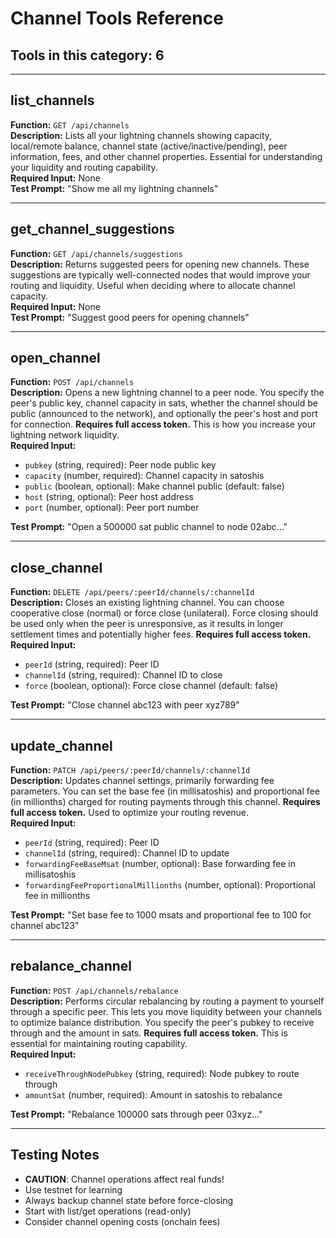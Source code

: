 # Channel Tools Reference

## Tools in this category: 6

---

## list_channels

**Function:** `GET /api/channels`  
**Description:** Lists all your lightning channels showing capacity, local/remote balance, channel state (active/inactive/pending), peer information, fees, and other channel properties. Essential for understanding your liquidity and routing capability.  
**Required Input:** None  
**Test Prompt:** "Show me all my lightning channels"

---

## get_channel_suggestions

**Function:** `GET /api/channels/suggestions`  
**Description:** Returns suggested peers for opening new channels. These suggestions are typically well-connected nodes that would improve your routing and liquidity. Useful when deciding where to allocate channel capacity.  
**Required Input:** None  
**Test Prompt:** "Suggest good peers for opening channels"

---

## open_channel

**Function:** `POST /api/channels`  
**Description:** Opens a new lightning channel to a peer node. You specify the peer's public key, channel capacity in sats, whether the channel should be public (announced to the network), and optionally the peer's host and port for connection. **Requires full access token.** This is how you increase your lightning network liquidity.  
**Required Input:**

- `pubkey` (string, required): Peer node public key
- `capacity` (number, required): Channel capacity in satoshis
- `public` (boolean, optional): Make channel public (default: false)
- `host` (string, optional): Peer host address
- `port` (number, optional): Peer port number

**Test Prompt:** "Open a 500000 sat public channel to node 02abc..."

---

## close_channel

**Function:** `DELETE /api/peers/:peerId/channels/:channelId`  
**Description:** Closes an existing lightning channel. You can choose cooperative close (normal) or force close (unilateral). Force closing should be used only when the peer is unresponsive, as it results in longer settlement times and potentially higher fees. **Requires full access token.**  
**Required Input:**

- `peerId` (string, required): Peer ID
- `channelId` (string, required): Channel ID to close
- `force` (boolean, optional): Force close channel (default: false)

**Test Prompt:** "Close channel abc123 with peer xyz789"

---

## update_channel

**Function:** `PATCH /api/peers/:peerId/channels/:channelId`  
**Description:** Updates channel settings, primarily forwarding fee parameters. You can set the base fee (in millisatoshis) and proportional fee (in millionths) charged for routing payments through this channel. **Requires full access token.** Used to optimize your routing revenue.  
**Required Input:**

- `peerId` (string, required): Peer ID
- `channelId` (string, required): Channel ID to update
- `forwardingFeeBaseMsat` (number, optional): Base forwarding fee in millisatoshis
- `forwardingFeeProportionalMillionths` (number, optional): Proportional fee in millionths

**Test Prompt:** "Set base fee to 1000 msats and proportional fee to 100 for channel abc123"

---

## rebalance_channel

**Function:** `POST /api/channels/rebalance`  
**Description:** Performs circular rebalancing by routing a payment to yourself through a specific peer. This lets you move liquidity between your channels to optimize balance distribution. You specify the peer's pubkey to receive through and the amount in sats. **Requires full access token.** This is essential for maintaining routing capability.  
**Required Input:**

- `receiveThroughNodePubkey` (string, required): Node pubkey to route through
- `amountSat` (number, required): Amount in satoshis to rebalance

**Test Prompt:** "Rebalance 100000 sats through peer 03xyz..."

---

## Testing Notes

- **CAUTION**: Channel operations affect real funds!
- Use testnet for learning
- Always backup channel state before force-closing
- Start with list/get operations (read-only)
- Consider channel opening costs (onchain fees)
